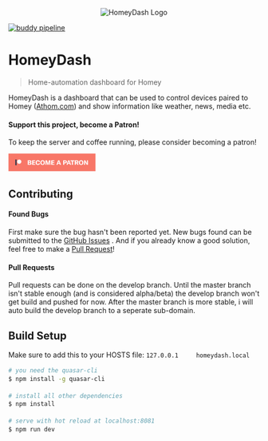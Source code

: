 <p align="center">
<img src="https://github.com/swttt/HomeyDash/raw/master/.github/logo.png" alt="HomeyDash Logo"/>
</p>

[![buddy pipeline](https://app.buddy.works/sjansen/homeydash-1/pipelines/pipeline/128598/badge.svg?token=b5c7fb0214da03ae94a8712a40a923eb562bb9b669ed01659718444eaac60a1b "buddy pipeline")](https://app.buddy.works/sjansen/homeydash-1/pipelines/pipeline/128598)

# HomeyDash

> Home-automation dashboard for Homey

HomeyDash is a dashboard that can be used to control devices paired to Homey  ([Athom.com](http://athom.com)) and show information like weather, news, media etc.


#### Support this project, become a Patron!

To keep the server and coffee running, please consider becoming a patron!

<a href="https://www.patreon.com/bePatron?u=9768305"><img width="175" src="https://github.com/swttt/HomeyDash/raw/next/.github/patreon.png" alt="HomeyDash Logo"/></a>

## Contributing

#### Found Bugs

First make sure the bug hasn't been reported yet. New bugs found can be submitted to the [GitHub Issues](https://github.com/swttt/HomeyDash/issues/new) .
And if you already know a good solution, feel free to make a [Pull Request](https://github.com/swttt/HomeyDash/pulls)!

#### Pull Requests

Pull requests can be done on the develop branch. Until the master branch isn't stable enough (and is considered alpha/beta) the develop branch won't get build and pushed for now. After the master branch is more stable, i will auto build the develop branch to a seperate sub-domain.

## Build Setup

Make sure to add this to your HOSTS file: `127.0.0.1     homeydash.local`

``` bash
# you need the quasar-cli
$ npm install -g quasar-cli

# install all other dependencies
$ npm install

# serve with hot reload at localhost:8081
$ npm run dev
```
